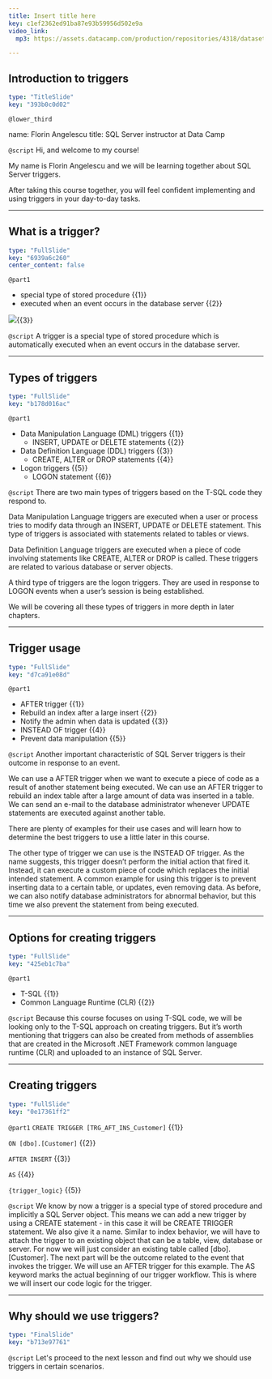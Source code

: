 ```yaml
---
title: Insert title here
key: c1ef2362ed91ba87e93b59956d502e9a
video_link:
  mp3: https://assets.datacamp.com/production/repositories/4318/datasets/b90bf47b58b2e5af85618dcbbe74f4911e946b9a/Audio.mp3

---
```

## Introduction to triggers

```yaml
type: "TitleSlide"
key: "393b0c0d02"
```

`@lower_third`

name: Florin Angelescu
title: SQL Server instructor at Data Camp


`@script`
Hi, and welcome to my course!

My name is Florin Angelescu and we will be learning together about SQL Server triggers.

After taking this course together, you will feel confident implementing and using triggers in your day-to-day tasks.


---
## What is a trigger?

```yaml
type: "FullSlide"
key: "6939a6c260"
center_content: false
```

`@part1`
- special type of stored procedure {{1}}
- executed when an event occurs in the database server {{2}}

![](https://assets.datacamp.com/production/repositories/4318/datasets/43c9cd0417c458ac6010f1ccc221ef7d7edb0a46/datacamp_trigger_explanation.png){{3}}


`@script`
A trigger is a special type of stored procedure which is automatically executed when an event occurs in the database server.


---
## Types of triggers

```yaml
type: "FullSlide"
key: "b178d016ac"
```

`@part1`
- Data Manipulation Language (DML) triggers {{1}}
   - INSERT, UPDATE or DELETE statements {{2}}
- Data Definition Language (DDL) triggers {{3}}
   - CREATE, ALTER or DROP statements {{4}}
- Logon triggers {{5}}
   - LOGON statement {{6}}


`@script`
There are two main types of triggers based on the T-SQL code they respond to.

Data Manipulation Language triggers are executed when a user or process tries to modify data through an INSERT, UPDATE or DELETE statement.
This type of triggers is associated with statements related to tables or views.

Data Definition Language triggers are executed when a piece of code involving statements like CREATE, ALTER or DROP is called.
These triggers are related to various database or server objects.

A third type of triggers are the logon triggers. They are used in response to LOGON events when a user’s session is being established.

We will be covering all these types of triggers in more depth in later chapters.


---
## Trigger usage

```yaml
type: "FullSlide"
key: "d7ca91e08d"
```

`@part1`
- AFTER trigger {{1}}
 - Rebuild an index after a large insert {{2}}
 - Notify the admin when data is updated {{3}}
- INSTEAD OF trigger {{4}}
 - Prevent data manipulation {{5}}


`@script`
Another important characteristic of SQL Server triggers is their outcome in response to an event.

We can use a AFTER trigger when we want to execute a piece of code as a result of another statement being executed.
We can use an AFTER trigger to rebuild an index table after a large amount of data was inserted in a table.
We can send an e-mail to the database administrator whenever UPDATE statements are executed against another table.

There are plenty of examples for their use cases and will learn how to determine the best triggers to use a little later in this course.

The other type of trigger we can use is the INSTEAD OF trigger. As the name suggests, this trigger doesn’t perform the initial action that fired it. Instead, it can execute a custom piece of code which replaces the initial intended statement.
A common example for using this trigger is to prevent inserting data to a certain table, or updates, even removing data.
As before, we can also notify database administrators for abnormal behavior, but this time we also prevent the statement from being executed.


---
## Options for creating triggers

```yaml
type: "FullSlide"
key: "425eb1c7ba"
```

`@part1`
- T-SQL {{1}}
- Common Language Runtime (CLR) {{2}}


`@script`
Because this course focuses on using T-SQL code, we will be looking only to the T-SQL approach on creating triggers.
But it’s worth mentioning that triggers can also be created from methods of assemblies that are created in the Microsoft .NET Framework common language runtime (CLR) and uploaded to an instance of SQL Server.


---
## Creating triggers

```yaml
type: "FullSlide"
key: "0e17361ff2"
```

`@part1`
`CREATE TRIGGER [TRG_AFT_INS_Customer]` {{1}}

`ON [dbo].[Customer]` {{2}}

`AFTER INSERT` {{3}}

`AS` {{4}}

`{trigger_logic}` {{5}}


`@script`
We know by now a trigger is a special type of stored procedure and implicitly a SQL Server object.
This means we can add a new trigger by using a CREATE statement - in this case it will be CREATE TRIGGER statement. We also give it a name.
Similar to index behavior, we will have to attach the trigger to an existing object that can be a table, view, database or server.
For now we will just consider an existing table called [dbo].[Customer].
The next part will be the outcome related to the event that invokes the trigger. We will use an AFTER trigger for this example.
The AS keyword marks the actual beginning of our trigger workflow. This is where we will insert our code logic for the trigger.


---
## Why should we use triggers?

```yaml
type: "FinalSlide"
key: "b713e97761"
```

`@script`
Let's proceed to the next lesson and find out why we should use triggers in certain scenarios.

